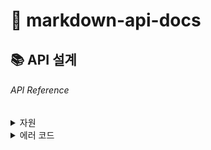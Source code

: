 # 📝 markdown-api-docs

## 📚 API 설계

###### API Reference

<details markdown="1">
<summary>자원</summary>

<details markdown="1" style="margin-left:14px">
<summary>/resources</summary>

**자원 등록**
----
새로운 자원을 등록합니다.

* **URL**

  /resources

* **Method:**

  `POST`

* **Data Params**

  **Required:**
 
  `name=[String] - 자원명`  
  `count=[Integer] - 수량`  

  **Optional:**

  `description=[String] - 자원 설명`  

* **Response**

  **Required:**

  `id=[String] - 자원 일련번호`  
  `name=[String] - 자원명`  
  `description=[String] - 자원 설명`  
  `count=[Integer] - 수량`    
  `created_at=[Date] - 생성 일자`

* **Success Response:**
```
HTTP/1.1 201 Created
Content-type: application/json;charset=UTF-8
{
  "id": "1",
  "name": "휴대폰",
  "description": "아이폰12",
  "count": 1,
  "created_at": "2018-07-04 14:00:00"
}
```

</details>

<details markdown="1" style="margin-left:14px">
<summary>/resources/{id}</summary>

**자원 상세 조회**
----
자원을 상세 조회합니다.

* **URL**

  /resources/:id

* **Method:**

  `GET`

* **Response**

  **Required:**  
  `id=[String] - 자원 일련번호`  
  `name=[String] - 자원명`  
  `description=[String] - 자원 설명`  
  `count=[Integer] - 수량`  

  **Optional:**   

* **Success Response:**
```
HTTP/1.1 200 OK
Content-type: application/json;charset=UTF-8
{
  "id": "1",
  "name": "휴대폰",
  "description": "아이폰",
  "count": 1,
}
```

**자원 삭제**
---- 
특정 자원을 삭제합니다.

* **URL**

  /resources/:id

* **Method:**

  `DELETE`

* **Success Response:**
```
HTTP/1.1 204 No Content
```

</details>
</details>

<details markdown="1">
<summary>에러 코드</summary>

**HTTP 상태 코드**
----

* **Response**

  `code=[Integer] - 에러 코드`  
  `message=[String] - 에러 메시지`

* **Success Response:**
```
HTTP/1.1 401 Unauthorized
{
  "errors": [
    {
      "status": "401",
      "message":  "Unauthorized"
    }
  ]
}
```

</details>
